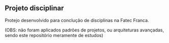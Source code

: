 ## Projeto disciplinar

Protejo desenvolvido para conclução de disciplinas na Fatec Franca.

(OBS: não foram aplicados padrões de projetos, ou arquiteturas avançadas, sendo este repositório meramente de estudos)
